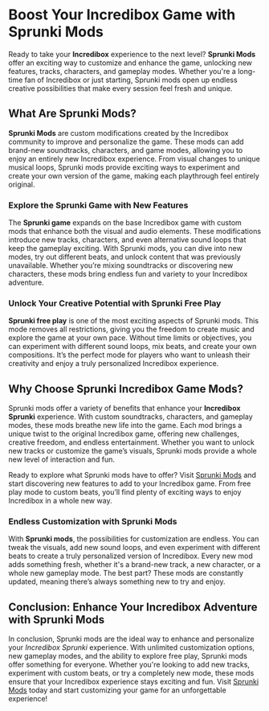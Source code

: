 <h1>Boost Your Incredibox Game with Sprunki Mods</h1> <p>Ready to take your <strong>Incredibox</strong> experience to the next level? <strong>Sprunki Mods</strong> offer an exciting way to customize and enhance the game, unlocking new features, tracks, characters, and gameplay modes. Whether you're a long-time fan of Incredibox or just starting, Sprunki mods open up endless creative possibilities that make every session feel fresh and unique.</p> <h2>What Are Sprunki Mods?</h2> <p><strong>Sprunki Mods</strong> are custom modifications created by the Incredibox community to improve and personalize the game. These mods can add brand-new soundtracks, characters, and game modes, allowing you to enjoy an entirely new Incredibox experience. From visual changes to unique musical loops, Sprunki mods provide exciting ways to experiment and create your own version of the game, making each playthrough feel entirely original.</p> <h3>Explore the Sprunki Game with New Features</h3> <p>The <strong>Sprunki game</strong> expands on the base Incredibox game with custom mods that enhance both the visual and audio elements. These modifications introduce new tracks, characters, and even alternative sound loops that keep the gameplay exciting. With Sprunki mods, you can dive into new modes, try out different beats, and unlock content that was previously unavailable. Whether you’re mixing soundtracks or discovering new characters, these mods bring endless fun and variety to your Incredibox adventure.</p> <h3>Unlock Your Creative Potential with Sprunki Free Play</h3> <p><strong>Sprunki free play</strong> is one of the most exciting aspects of Sprunki mods. This mode removes all restrictions, giving you the freedom to create music and explore the game at your own pace. Without time limits or objectives, you can experiment with different sound loops, mix beats, and create your own compositions. It’s the perfect mode for players who want to unleash their creativity and enjoy a truly personalized Incredibox experience.</p> <h2>Why Choose Sprunki Incredibox Game Mods?</h2> <p>Sprunki mods offer a variety of benefits that enhance your <strong>Incredibox Sprunki</strong> experience. With custom soundtracks, characters, and gameplay modes, these mods breathe new life into the game. Each mod brings a unique twist to the original Incredibox game, offering new challenges, creative freedom, and endless entertainment. Whether you want to unlock new tracks or customize the game’s visuals, Sprunki mods provide a whole new level of interaction and fun.</p> <p>Ready to explore what Sprunki mods have to offer? Visit <a href="https://sprunkimod.github.io/" target="_blank" rel="noopener noreferrer">Sprunki Mods</a> and start discovering new features to add to your Incredibox game. From free play mode to custom beats, you’ll find plenty of exciting ways to enjoy Incredibox in a whole new way.</p> <h3>Endless Customization with Sprunki Mods</h3> <p>With <strong>Sprunki mods</strong>, the possibilities for customization are endless. You can tweak the visuals, add new sound loops, and even experiment with different beats to create a truly personalized version of Incredibox. Every new mod adds something fresh, whether it's a brand-new track, a new character, or a whole new gameplay mode. The best part? These mods are constantly updated, meaning there’s always something new to try and enjoy.</p> <h2>Conclusion: Enhance Your Incredibox Adventure with Sprunki Mods</h2> <p>In conclusion, Sprunki mods are the ideal way to enhance and personalize your <em>Incredibox Sprunki</em> experience. With unlimited customization options, new gameplay modes, and the ability to explore free play, Sprunki mods offer something for everyone. Whether you're looking to add new tracks, experiment with custom beats, or try a completely new mode, these mods ensure that your Incredibox experience stays exciting and fun. Visit <a href="https://sprunkimod.github.io/" target="_blank" rel="noopener noreferrer">Sprunki Mods</a> today and start customizing your game for an unforgettable experience!</p>
